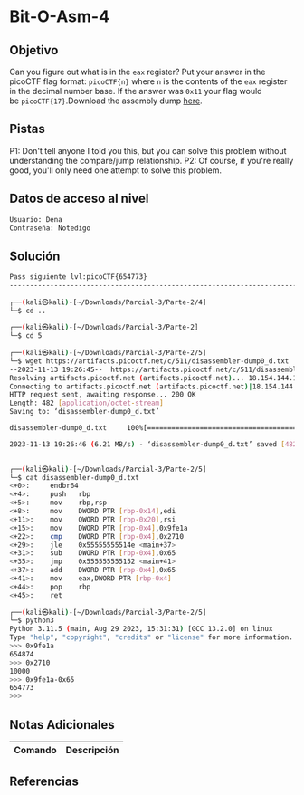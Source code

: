 # Bit-O-Asm-4
## Objetivo
Can you figure out what is in the `eax` register? Put your answer in the picoCTF flag format: `picoCTF{n}` where `n` is the contents of the `eax` register in the decimal number base. If the answer was `0x11` your flag would be `picoCTF{17}`.Download the assembly dump [here](https://artifacts.picoctf.net/c/511/disassembler-dump0_d.txt).
## Pistas
P1: Don't tell anyone I told you this, but you can solve this problem without understanding the compare/jump relationship.
P2: Of course, if you're really good, you'll only need one attempt to solve this problem.

## Datos de acceso al nivel
```bash
Usuario: Dena
Contraseña: Notedigo
```
## Solución
```bash
Pass siguiente lvl:picoCTF{654773}
---------------------------------------------------------------------------------
                                                                                                                    
┌──(kali㉿kali)-[~/Downloads/Parcial-3/Parte-2/4]
└─$ cd ..
                                                                                                                    
┌──(kali㉿kali)-[~/Downloads/Parcial-3/Parte-2]
└─$ cd 5 
                                                                                                                    
┌──(kali㉿kali)-[~/Downloads/Parcial-3/Parte-2/5]
└─$ wget https://artifacts.picoctf.net/c/511/disassembler-dump0_d.txt
--2023-11-13 19:26:45--  https://artifacts.picoctf.net/c/511/disassembler-dump0_d.txt
Resolving artifacts.picoctf.net (artifacts.picoctf.net)... 18.154.144.107, 18.154.144.104, 18.154.144.85, ...
Connecting to artifacts.picoctf.net (artifacts.picoctf.net)|18.154.144.107|:443... connected.
HTTP request sent, awaiting response... 200 OK
Length: 482 [application/octet-stream]
Saving to: ‘disassembler-dump0_d.txt’

disassembler-dump0_d.txt     100%[==============================================>]     482  --.-KB/s    in 0s      

2023-11-13 19:26:46 (6.21 MB/s) - ‘disassembler-dump0_d.txt’ saved [482/482]

                                                                                                                    
┌──(kali㉿kali)-[~/Downloads/Parcial-3/Parte-2/5]
└─$ cat disassembler-dump0_d.txt 
<+0>:     endbr64 
<+4>:     push   rbp
<+5>:     mov    rbp,rsp
<+8>:     mov    DWORD PTR [rbp-0x14],edi
<+11>:    mov    QWORD PTR [rbp-0x20],rsi
<+15>:    mov    DWORD PTR [rbp-0x4],0x9fe1a
<+22>:    cmp    DWORD PTR [rbp-0x4],0x2710
<+29>:    jle    0x55555555514e <main+37>
<+31>:    sub    DWORD PTR [rbp-0x4],0x65
<+35>:    jmp    0x555555555152 <main+41>
<+37>:    add    DWORD PTR [rbp-0x4],0x65
<+41>:    mov    eax,DWORD PTR [rbp-0x4]
<+44>:    pop    rbp
<+45>:    ret
                                                                                                                    
┌──(kali㉿kali)-[~/Downloads/Parcial-3/Parte-2/5]
└─$ python3 
Python 3.11.5 (main, Aug 29 2023, 15:31:31) [GCC 13.2.0] on linux
Type "help", "copyright", "credits" or "license" for more information.
>>> 0x9fe1a
654874
>>> 0x2710
10000
>>> 0x9fe1a-0x65
654773
>>> 

```
## Notas Adicionales

| Comando  | Descripción | 
|------------|--------------|

## Referencias 
